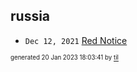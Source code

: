 ## russia


* <code>Dec 12, 2021</code> [Red Notice](2021-12-15T21-11-09-red-notice.md)

<sup><sub>generated 20 Jan 2023 18:03:41 by <a href='https://github.com/senorprogrammer/til'>til</a></sub></sup>
